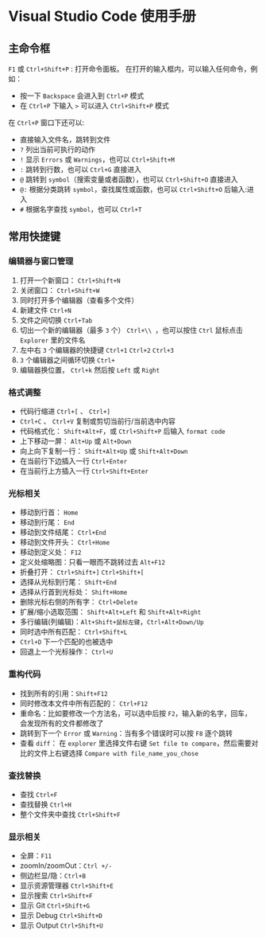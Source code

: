 # Visual Studio Code 使用手册

## 主命令框

`F1` 或 `Ctrl+Shift+P` : 打开命令面板。
在打开的输入框内，可以输入任何命令，例如：

* 按一下 `Backspace` 会进入到 `Ctrl+P` 模式
* 在 `Ctrl+P` 下输入 `>` 可以进入 `Ctrl+Shift+P` 模式

在 `Ctrl+P` 窗口下还可以:

* 直接输入文件名，跳转到文件
* `?` 列出当前可执行的动作
* `!` 显示 `Errors` 或 `Warnings`，也可以 `Ctrl+Shift+M`
* `:` 跳转到行数，也可以 `Ctrl+G` 直接进入
* `@` 跳转到 `symbol`（搜索变量或者函数），也可以 `Ctrl+Shift+O` 直接进入
* `@:` 根据分类跳转 `symbol`，查找属性或函数，也可以 `Ctrl+Shift+O` 后输入:进入
* `#` 根据名字查找 `symbol`，也可以 `Ctrl+T`

## 常用快捷键

### 编辑器与窗口管理

1. 打开一个新窗口： `Ctrl+Shift+N`
2. 关闭窗口： `Ctrl+Shift+W`
3. 同时打开多个编辑器（查看多个文件）
4. 新建文件 `Ctrl+N`
5. 文件之间切换 `Ctrl+Tab`
6. 切出一个新的编辑器（最多 `3` 个） `Ctrl+\\ `，也可以按住 `Ctrl` 鼠标点击 `Explorer` 里的文件名
6. 左中右 `3` 个编辑器的快捷键 `Ctrl+1` `Ctrl+2` `Ctrl+3`
8. `3` 个编辑器之间循环切换 `Ctrl+`
9. 编辑器换位置， `Ctrl+k` 然后按 `Left` 或 `Right`


### 格式调整

* 代码行缩进 `Ctrl+[` 、 `Ctrl+]`
* `Ctrl+C` 、 `Ctrl+V` 复制或剪切当前行/当前选中内容
* 代码格式化： `Shift+Alt+F`，或 `Ctrl+Shift+P` 后输入 `format code`
* 上下移动一屏： `Alt+Up` 或 `Alt+Down`
* 向上向下复制一行： `Shift+Alt+Up` 或 `Shift+Alt+Down`
* 在当前行下边插入一行 `Ctrl+Enter`
* 在当前行上方插入一行 `Ctrl+Shift+Enter`


### 光标相关

* 移动到行首： `Home`
* 移动到行尾： `End`
* 移动到文件结尾： `Ctrl+End`
* 移动到文件开头： `Ctrl+Home`
* 移动到定义处： `F12`
* 定义处缩略图：只看一眼而不跳转过去 `Alt+F12`
* 折叠打开： `Ctrl+Shift+]` `Ctrl+Shift+[`
* 选择从光标到行尾： `Shift+End`
* 选择从行首到光标处： `Shift+Home`
* 删除光标右侧的所有字： `Ctrl+Delete`
* 扩展/缩小选取范围： `Shift+Alt+Left` 和 `Shift+Alt+Right`
* 多行编辑(列编辑)：`Alt+Shift+鼠标左键`，`Ctrl+Alt+Down/Up`
* 同时选中所有匹配： `Ctrl+Shift+L`
* `Ctrl+D` 下一个匹配的也被选中 
* 回退上一个光标操作： `Ctrl+U`

### 重构代码

* 找到所有的引用：`Shift+F12`
* 同时修改本文件中所有匹配的： `Ctrl+F12`
* 重命名：比如要修改一个方法名，可以选中后按 `F2`，输入新的名字，回车，会发现所有的文件都修改了
* 跳转到下一个 `Error` 或 `Warning`：当有多个错误时可以按 `F8` 逐个跳转
* 查看 `diff`： 在 `explorer` 里选择文件右键 `Set file to compare`，然后需要对比的文件上右键选择 `Compare with file_name_you_chose`


### 查找替换

* 查找 `Ctrl+F`
* 查找替换 `Ctrl+H`
* 整个文件夹中查找 `Ctrl+Shift+F`

### 显示相关

* 全屏：`F11`
* zoomIn/zoomOut：`Ctrl +/-`
* 侧边栏显/隐：`Ctrl+B`
* 显示资源管理器 `Ctrl+Shift+E`
* 显示搜索 `Ctrl+Shift+F`
* 显示 Git `Ctrl+Shift+G`
* 显示 Debug `Ctrl+Shift+D`
* 显示 Output `Ctrl+Shift+U`

